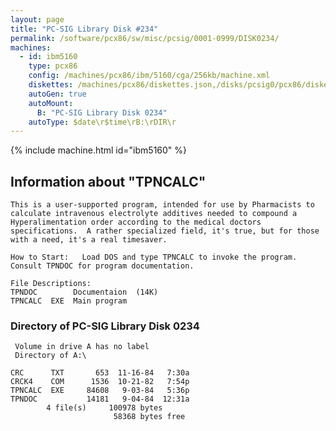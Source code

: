 ```yaml
---
layout: page
title: "PC-SIG Library Disk #234"
permalink: /software/pcx86/sw/misc/pcsig/0001-0999/DISK0234/
machines:
  - id: ibm5160
    type: pcx86
    config: /machines/pcx86/ibm/5160/cga/256kb/machine.xml
    diskettes: /machines/pcx86/diskettes.json,/disks/pcsig0/pcx86/diskettes.json
    autoGen: true
    autoMount:
      B: "PC-SIG Library Disk 0234"
    autoType: $date\r$time\rB:\rDIR\r
---
```


{% include machine.html id="ibm5160" %}

## Information about "TPNCALC"

    This is a user-supported program, intended for use by Pharmacists to
    calculate intravenous electrolyte additives needed to compound a
    Hyperalimentation order according to the medical doctors
    specifications.  A rather specialized field, it's true, but for those
    with a need, it's a real timesaver.
    
    How to Start:   Load DOS and type TPNCALC to invoke the program.
    Consult TPNDOC for program documentation.
    
    File Descriptions:
    TPNDOC        Documentaion  (14K)
    TPNCALC  EXE  Main program

### Directory of PC-SIG Library Disk 0234

     Volume in drive A has no label
     Directory of A:\

    CRC      TXT       653  11-16-84   7:30a
    CRCK4    COM      1536  10-21-82   7:54p
    TPNCALC  EXE     84608   9-03-84   5:36p
    TPNDOC           14181   9-04-84  12:31a
            4 file(s)     100978 bytes
                           58368 bytes free
